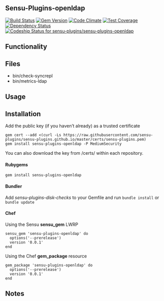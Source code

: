 ## Sensu-Plugins-openldap

[![Build Status](https://travis-ci.org/sensu-plugins/sensu-plugins-openldap.svg?branch=master)](https://travis-ci.org/sensu-plugins/sensu-plugins-openldap)
[![Gem Version](https://badge.fury.io/rb/sensu-plugins-openldap.svg)](http://badge.fury.io/rb/sensu-plugins-openldap)
[![Code Climate](https://codeclimate.com/github/sensu-plugins/sensu-plugins-openldap/badges/gpa.svg)](https://codeclimate.com/github/sensu-plugins/sensu-plugins-openldap)
[![Test Coverage](https://codeclimate.com/github/sensu-plugins/sensu-plugins-openldap/badges/coverage.svg)](https://codeclimate.com/github/sensu-plugins/sensu-plugins-openldap)
[![Dependency Status](https://gemnasium.com/sensu-plugins/sensu-plugins-openldap.svg)](https://gemnasium.com/sensu-plugins/sensu-plugins-openldap)
[ ![Codeship Status for sensu-plugins/sensu-plugins-openldap](https://codeship.com/projects/7cc16ea0-db3b-0132-9eb0-0eed4ec53b27/status?branch=master)](https://codeship.com/projects/79575)

## Functionality

## Files
 * bin/check-syncrepl
 * bin/metrics-ldap

## Usage

## Installation

Add the public key (if you haven’t already) as a trusted certificate

```
gem cert --add <(curl -Ls https://raw.githubusercontent.com/sensu-plugins/sensu-plugins.github.io/master/certs/sensu-plugins.pem)
gem install sensu-plugins-openldap -P MediumSecurity
```

You can also download the key from /certs/ within each repository.

#### Rubygems

`gem install sensu-plugins-openldap`

#### Bundler

Add *sensu-plugins-disk-checks* to your Gemfile and run `bundle install` or `bundle update`

#### Chef

Using the Sensu **sensu_gem** LWRP
```
sensu_gem 'sensu-plugins-openldap' do
  options('--prerelease')
  version '0.0.1'
end
```

Using the Chef **gem_package** resource
```
gem_package 'sensu-plugins-openldap' do
  options('--prerelease')
  version '0.0.1'
end
```

## Notes
